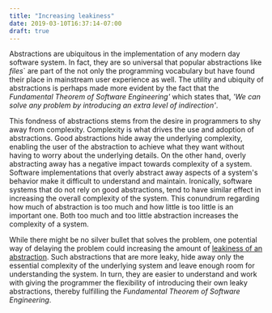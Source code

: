 ```yaml
---
title: "Increasing leakiness"
date: 2019-03-10T16:37:14-07:00
draft: true
---
```

Abstractions are ubiquitous in the implementation of any modern day software system. In fact, they are so universal that popular abstractions like _files_` are part of the not only the programming vocabulary but have found their place in mainstream user experience as well. The utility and ubiquity of abstractions is perhaps made more evident by the fact that the _Fundamental Theorem of Software Engineering'_ which states that, _'We can solve any problem by introducing an extra level of indirection'_.

This fondness of abstractions stems from the desire in programmers to shy away from complexity. Complexity is what drives the use and adoption of abstractions. Good abstractions hide away the underlying complexity, enabling the user of the abstraction to achieve what they want without having to worry about the underlying details. On the other hand, overly abstracting away has a negative impact towards complexity of a system. Software implementations that overly abstract away aspects of a system's behavior make it difficult to understand and maintain. Ironically, software systems that do not rely on good abstractions, tend to have similar effect in increasing the overall complexity of the system. This conundrum regarding how much of abstraction is too much and how little is too little is an important one. Both too much and too little abstraction increases the complexity of a system.

While there might be no silver bullet that solves the problem, one potential way of delaying the problem could increasing the amount of [leakiness of an abstraction](https://www.joelonsoftware.com/2002/11/11/the-law-of-leaky-abstractions/). Such abstractions that are more leaky, hide away only the essential complexity of the underlying system and leave enough room for understanding the system. In turn, they are easier to understand and work with giving the programmer the flexibility of introducing their own leaky abstractions, thereby fulfilling the _Fundamental Theorem of Software Engineering_.
